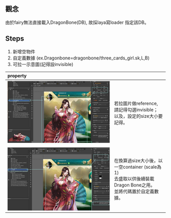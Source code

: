 ## 觀念

由於fairy無法直接載入DragonBone\(DB\), 故採laya寫loader 指定該DB。

## 

## Steps

1. 新增空物件
2. 自定義數據 \(ex.Dragonbone=dragonbone/three\_cards\_girl.sk,L,B\)
3. 可拉一示意圖\(記得設invisible\)

|property |  |
| :----  | :--- |
| ![my caption](/assets/dbone01_1.jpg)| 若拉圖片做reference, 請記得勾選invisible；<br>以及，設定的size大小要記得。 |
| ![](/assets/dbone01_2.jpg) | 在換算過size大小後，以一空container \(scale為1\)<br>去盛取以供後續裝載Dragon Bone之用。<br>並將代碼置於自定義數據。 |





